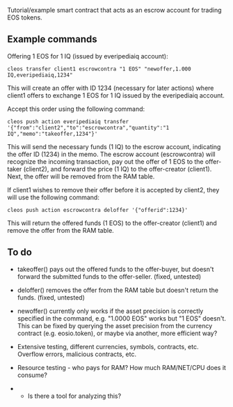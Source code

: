 Tutorial/example smart contract that acts as an escrow account for trading EOS tokens.

## Example commands
Offering 1 EOS for 1 IQ (issued by everipediaiq account):
```
cleos transfer client1 escrowcontra "1 EOS" "newoffer,1.000 IQ,everipediaiq,1234"
```
This will create an offer with ID 1234 (necessary for later actions) where client1 offers to exchange 1 EOS for 1 IQ issued by the everipediaiq account.

Accept this order using the following command:
```
cleos push action everipediaiq transfer '{"from":"client2","to":"escrowcontra","quantity":"1 IQ","memo":"takeoffer,1234"}'
```
This will send the necessary funds (1 IQ) to the escrow account, indicating the offer ID (1234) in the memo. The escrow account (escrowcontra) will recognize the incoming transaction, pay out the offer of 1 EOS to the offer-taker (client2), and forward the price (1 IQ) to the offer-creator (client1). Next, the offer will be removed from the RAM table.

If client1 wishes to remove their offer before it is accepted by client2, they will use the following command:
```
cleos push action escrowcontra deloffer '{"offerid":1234}'
```
This will return the offered funds (1 EOS) to the offer-creator (client1) and remove the offer from the RAM table.

## To do

* takeoffer() pays out the offered funds to the offer-buyer, but doesn't forward the submitted funds to the offer-seller. (fixed, untested)

* deloffer() removes the offer from the RAM table but doesn't return the funds. (fixed, untested)

* newoffer() currently only works if the asset precision is correctly specified in the command, e.g. "1.0000 EOS" works but "1 EOS" doesn't. This can be fixed by querying the asset precision from the currency contract (e.g. eosio.token), or maybe via another, more efficient way?

* Extensive testing, different currencies, symbols, contracts, etc. Overflow errors, malicious contracts, etc.

* Resource testing - who pays for RAM? How much RAM/NET/CPU does it consume?
* * Is there a tool for analyzing this?
